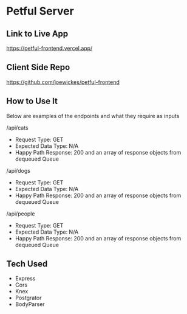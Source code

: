 # Petful Server

## Link to Live App
https://petful-frontend.vercel.app/

## Client Side Repo
https://github.com/joewickes/petful-frontend

## How to Use It

Below are examples of the endpoints and what they require as inputs

/api/cats
- Request Type: GET
- Expected Data Type: N/A
- Happy Path Response: 200 and an array of response objects from dequeued Queue

/api/dogs
- Request Type: GET
- Expected Data Type: N/A
- Happy Path Response: 200 and an array of response objects from dequeued Queue

/api/people
- Request Type: GET
- Expected Data Type: N/A
- Happy Path Response: 200 and an array of response objects from dequeued Queue

## Tech Used
- Express
- Cors
- Knex
- Postgrator
- BodyParser
